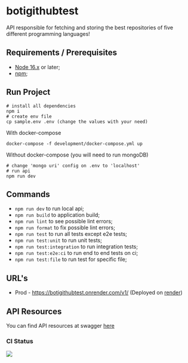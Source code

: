 # botigithubtest

API responsible for fetching and storing the best repositories of five different programming languages!
## Requirements / Prerequisites

- [Node 16.x](https://nodejs.org) or later;
- [npm](https://www.npmjs.com/);

## Run Project

```
# install all dependencies
npm i
# create env file
cp sample.env .env (change the values with your need)
```

With docker-compose

```
docker-compose -f development/docker-compose.yml up
```

Without docker-compose (you will need to run mongoDB)

```
# change 'mongo uri' config on .env to 'localhost'
# run api
npm run dev
```

## Commands

- `npm run dev` to run local api;
- `npm run build` to application build;
- `npm run lint` to see possible lint errors;
- `npm run format` to fix possible lint errors;
- `npm run test` to run all tests except e2e tests;
- `npm run test:unit` to run unit tests;
- `npm run test:integration` to run integration tests;
- `npm run test:e2e:ci` to run end to end tests on ci;
- `npm run test:file` to run test for specific file;

## URL's

- Prod - https://botigithubtest.onrender.com/v1/ (Deployed on [render](https://render.com/))

## API Resources

You can find API resources at swagger [here](https://botigithubtest.onrender.com/v1/api-docs/)

### CI Status

[![](https://github.com/wilsonLeonardo/botigithubtest/actions/workflows/ci_pipeline.yml/badge.svg?branch=main)](https://github.com/wilsonLeonardo/botigithubtest/actions/workflows/ci_pipeline.yml)
